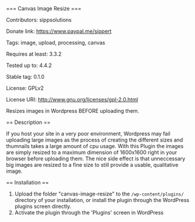 === Canvas Image Resize ===

Contributors: sippsolutions

Donate link: https://www.paypal.me/sippert

Tags: image, upload, processing, canvas

Requires at least: 3.3.2

Tested up to: 4.4.2

Stable tag: 0.1.0

License: GPLv2

License URI: http://www.gnu.org/licenses/gpl-2.0.html


Resizes images in Wordpress BEFORE uploading them.

== Description ==

If you host your site in a very poor environment, Wordpress may fail uploading large images as the process of creating the different sizes and thumnails takes a large amount of cpu usage.
With this Plugin the images are simply resized to a maximum dimension of 1600x1600 right in your browser before uploading them.
The nice side effect is that unneccessary big images are resized to a fine size to still provide a usable, qualitative image.

== Installation ==

1. Upload the folder "canvas-image-resize" to the `/wp-content/plugins/` directory of your installation, or install the plugin through the WordPress plugins screen directly.
2. Activate the plugin through the 'Plugins' screen in WordPress
